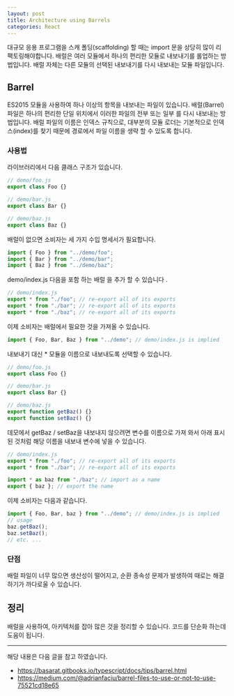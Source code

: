 ```yaml
---
layout: post
title: Architecture using Barrels
categories: React
---
```


대규모 응용 프로그램을 스캐 폴딩(scaffolding) 할 때는 import 문을 상당히 많이 리팩토링해야합니다. 배럴은 여러 모듈에서 하나의 편리한 모듈로 내보내기를 롤업하는 방법입니다. 배럴 자체는 다른 모듈의 선택된 내보내기를 다시 내보내는 모듈 파일입니다.

## Barrel

ES2015 모듈을 사용하여 하나 이상의 항목을 내보내는 파일이 있습니다. 배럴(Barrel) 파일은 하나의 편리한 단일 위치에서 이러한 파일의 전부 또는 일부 를 다시 내보내는 방법입니다. 배럴 파일의 이름은 인덱스 규칙으로, 대부분의 모듈 로더는 기본적으로 인덱스(index)를 찾기 때문에 경로에서 파일 이름을 생략 할 수 있도록 합니다.

### 사용법

라이브러리에서 다음 클래스 구조가 있습니다.

```js
// demo/foo.js
export class Foo {}

// demo/bar.js
export class Bar {}

// demo/baz.js
export class Baz {}
```

배럴이 없으면 소비자는 세 가지 수입 명세서가 필요합니다.

```js
import { Foo } from "../demo/foo";
import { Bar } from "../demo/bar";
import { Baz } from "../demo/baz";
```

demo/index.js 다음을 포함 하는 배럴 을 추가 할 수 있습니다 .

```js
// demo/index.js
export * from "./foo"; // re-export all of its exports
export * from "./bar"; // re-export all of its exports
export * from "./baz"; // re-export all of its exports
```

이제 소비자는 배럴에서 필요한 것을 가져올 수 있습니다.

```js
import { Foo, Bar, Baz } from "../demo"; // demo/index.js is implied
```

내보내기 대신 \* 모듈을 이름으로 내보내도록 선택할 수 있습니다.

```js
// demo/foo.js
export class Foo {}

// demo/bar.js
export class Bar {}

// demo/baz.js
export function getBaz() {}
export function setBaz() {}
```

데모에서 getBaz / setBaz을 내보내지 않으려면 변수를 이름으로 가져 와서 아래 표시된 것처럼 해당 이름을 내보내 변수에 넣을 수 있습니다.

```js
// demo/index.js
export * from "./foo"; // re-export all of its exports
export * from "./bar"; // re-export all of its exports

import * as baz from "./baz"; // import as a name
export { baz }; // export the name
```

이제 소비자는 다음과 같습니다.

```js
import { Foo, Bar, baz } from "../demo"; // demo/index.js is implied
// usage
baz.getBaz();
baz.setBaz();
// etc. ...
```

### 단점

배럴 파일이 너무 많으면 생산성이 떨어지고, 순환 종속성 문제가 발생하여 때로는 해결하기가 까다로울 수 있습니다.

## 정리

배럴을 사용하여, 아키텍처를 잡아 많은 것을 정리할 수 있습니다. 코드를 단순화 하는데 도움이 됩니다.

---

해당 내용은 다음 글을 참고 하였습니다.

- https://basarat.gitbooks.io/typescript/docs/tips/barrel.html
- https://medium.com/@adrianfaciu/barrel-files-to-use-or-not-to-use-75521cd18e65
